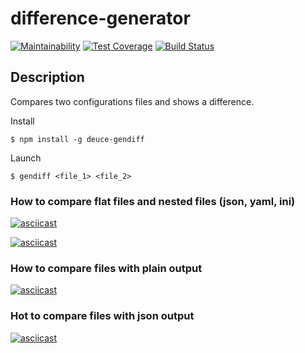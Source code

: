 # difference-generator

[![Maintainability](https://api.codeclimate.com/v1/badges/56acf43ebb8c8d5c78f2/maintainability)](https://codeclimate.com/github/PavelDeuce/frontend-project-lvl2/maintainability)
[![Test Coverage](https://api.codeclimate.com/v1/badges/56acf43ebb8c8d5c78f2/test_coverage)](https://codeclimate.com/github/PavelDeuce/frontend-project-lvl2/test_coverage)
[![Build Status](https://travis-ci.org/PavelDeuce/frontend-project-lvl2.svg?branch=master)](https://travis-ci.org/PavelDeuce/frontend-project-lvl2)

## Description

Compares two configurations files and shows a difference.

Install

`$ npm install -g deuce-gendiff`

Launch

`$ gendiff <file_1> <file_2>`

### How to compare flat files and nested files (json, yaml, ini)

[![asciicast](https://asciinema.org/a/PwsfqzqUGOEgTfRJnu9YXeQ6j.svg)](https://asciinema.org/a/PwsfqzqUGOEgTfRJnu9YXeQ6j)

[![asciicast](https://asciinema.org/a/DHQSMNZC2hqJOFJnLZge7TSSL.svg)](https://asciinema.org/a/DHQSMNZC2hqJOFJnLZge7TSSL)

### How to compare files with plain output

[![asciicast](https://asciinema.org/a/mP0KnKch2Fy51zMIYJksaHiHo.svg)](https://asciinema.org/a/mP0KnKch2Fy51zMIYJksaHiHo)

### Hot to compare files with json output

[![asciicast](https://asciinema.org/a/xVmZVvzyUfknxXkO6CT8N1YJt.svg)](https://asciinema.org/a/xVmZVvzyUfknxXkO6CT8N1YJt)
